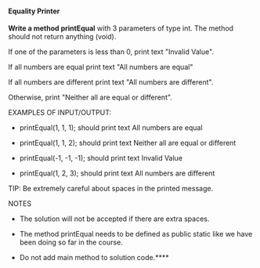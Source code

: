 #### Equality Printer

**Write a method printEqual** with 3 parameters of type int. The method should not return anything (void).

If one of the parameters is less than 0, print text "Invalid Value".

If all numbers are equal print text "All numbers are equal"

If all numbers are different print text "All numbers are different".

Otherwise, print "Neither all are equal or different".


EXAMPLES OF INPUT/OUTPUT:

* printEqual(1, 1, 1); should print text All numbers are equal

* printEqual(1, 1, 2); should print text Neither all are equal or different

* printEqual(-1, -1, -1); should print text Invalid Value

* printEqual(1, 2, 3); should print text All numbers are different


TIP: Be extremely careful about spaces in the printed message. 


NOTES

* The solution will not be accepted if there are extra spaces.

* The method printEqual needs to be defined as public static like we have been doing so far in the course.

* Do not add main method to solution code.****